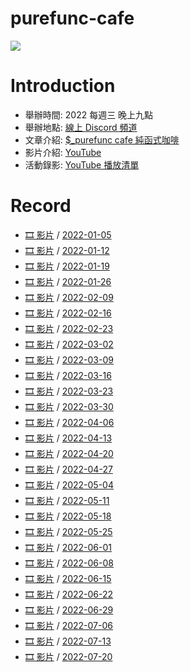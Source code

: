 # purefunc-cafe
![](https://raw.githubusercontent.com/PureFuncInc/purefunc-cafe/main/images/logo.png)

# Introduction
* 舉辦時間: 2022 每週三 晚上九點
* 舉辦地點: [線上 Discord 頻道](https://discord.gg/purfunc)
* 文章介紹: [$_purefunc cafe 純函式咖啡](https://github.com/PureFuncInc/blog-articles/blob/main/%E7%B4%94%E5%87%BD%E5%BC%8F%E5%92%96%E5%95%A1.md)
* 影片介紹: [YouTube](https://www.youtube.com/watch?v=N5GzZfXg5z0)
* 活動錄影: [YouTube 播放清單](https://youtube.com/playlist?list=PLC3hT4Z5I-O4V2g1oU-pkxp6Wr72ozhgk)

# Record
* [🎞 影片](https://www.youtube.com/watch?v=hOQOa8_srJU) / [2022-01-05](./2022-01-05/README.md) 
* [🎞 影片](https://www.youtube.com/watch?v=uWiwvoUPfeU) / [2022-01-12](./2022-01-12/README.md)
* [🎞 影片](https://www.youtube.com/watch?v=Th4dS1KFAt0) / [2022-01-19](./2022-01-19/README.md)
* [🎞 影片](https://www.youtube.com/watch?v=EuZcgq_J_Wo) / [2022-01-26](./2022-01-26/README.md)
* [🎞 影片]() / [2022-02-09](./2022-02-09/README.md)
* [🎞 影片]() / [2022-02-16](./2022-02-16/README.md)
* [🎞 影片]() / [2022-02-23](./2022-02-23/README.md)
* [🎞 影片]() / [2022-03-02](./2022-03-02/README.md)
* [🎞 影片]() / [2022-03-09](./2022-03-09/README.md)
* [🎞 影片]() / [2022-03-16](./2022-03-16/README.md)
* [🎞 影片]() / [2022-03-23](./2022-03-23/README.md)
* [🎞 影片]() / [2022-03-30](./2022-03-30/README.md)
* [🎞 影片]() / [2022-04-06](./2022-04-06/README.md)
* [🎞 影片]() / [2022-04-13](./2022-04-13/README.md)
* [🎞 影片]() / [2022-04-20](./2022-04-20/README.md)
* [🎞 影片]() / [2022-04-27](./2022-04-27/README.md)
* [🎞 影片]() / [2022-05-04](./2022-05-04/README.md)
* [🎞 影片]() / [2022-05-11](./2022-05-11/README.md)
* [🎞 影片]() / [2022-05-18](./2022-05-18/README.md)
* [🎞 影片]() / [2022-05-25](./2022-05-25/README.md)
* [🎞 影片]() / [2022-06-01](./2022-06-01/README.md)
* [🎞 影片]() / [2022-06-08](./2022-06-08/README.md)
* [🎞 影片]() / [2022-06-15](./2022-06-15/README.md)
* [🎞 影片]() / [2022-06-22](./2022-06-22/README.md)
* [🎞 影片]() / [2022-06-29](./2022-06-29/README.md)
* [🎞 影片]() / [2022-07-06](./2022-07-06/README.md)
* [🎞 影片]() / [2022-07-13](./2022-07-13/README.md)
* [🎞 影片]() / [2022-07-20](./2022-07-20/README.md)
